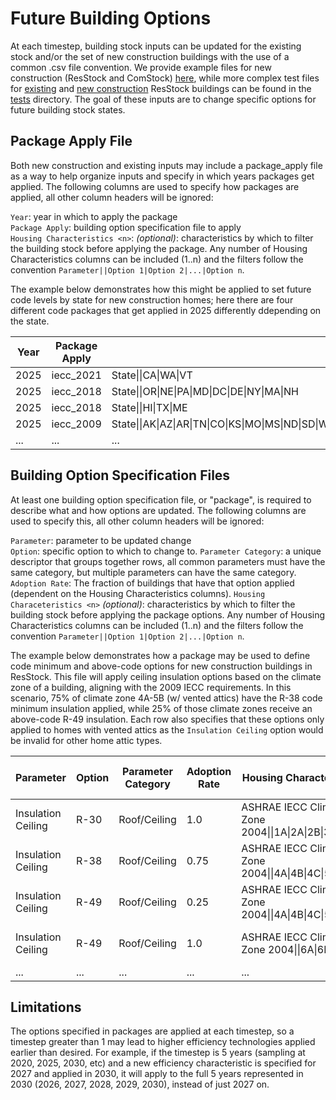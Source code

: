 # Future Building Options
At each timestep, building stock inputs can be updated for the existing stock and/or the set of new construction buildings with the use of a common .csv file convention. We provide example files for new construction (ResStock and ComStock) [here](https://github.com/NREL/buildstock-projections/tree/main/resources/inputs), while more complex test files for [existing](https://github.com/NREL/buildstock-projections/tree/main/tests/test_files/project_CA/existing) and [new construction](https://github.com/NREL/buildstock-projections/tree/main/tests/test_files/project_CA/new_construction) ResStock buildings can be found in the [tests](https://github.com/NREL/buildstock-projections/tree/main/tests/test_files/project_CA) directory. The goal of these inputs are to change specific options for future building stock states.

## Package Apply File
Both new construction and existing inputs may include a package_apply file as a way to help organize inputs and specify in which years packages get applied. The following columns are used to specify how packages are applied, all other column headers will be ignored:

`Year`: year in which to apply the package  
`Package Apply`:  building option specification file to apply  
`Housing Characteristics <n>`: *(optional)*: characteristics by which to filter the building stock before applying the package. Any number of Housing Characteristics columns can be included (1..n) and the filters follow the convention `Parameter||Option 1|Option 2|...|Option n`.


The example below demonstrates how this might be applied to set future code levels by state for new construction homes; here there are four different code packages that get applied in 2025 differently ddepending on the state.

| Year        | Package Apply    | Housing Characteristics 1   | 
| ----------- | ----------- | -----------       | 
| 2025          | iecc_2021     | State\|\|CA\|WA\|VT           | 
| 2025   | iecc_2018    | State\|\|OR\|NE\|PA\|MD\|DC\|DE\|NY\|MA\|NH           | 
| 2025   | iecc_2018    | State\|\|HI\|TX\|ME         | 
| 2025   | iecc_2009    | State\|\|AK\|AZ\|AR\|TN\|CO\|KS\|MO\|MS\|ND\|SD\|WY\|MT\|ID\|NV\|UT\|NM\|OK\|MN\|IA\|LA\|WI\|IL\|MI\|IN\|OH\|KY\|AL\|GA\|FL\|SC\|NC\|VA\|WV\|NJ\|CT\|RI         | 
| ...         | ...         | ...               | 

## Building Option Specification Files
At least one building option specification file, or "package", is required to describe what and how options are updated. The following columns are used to specify this, all other column headers will be ignored:

`Parameter`: parameter to be updated change   
`Option`:  specific option to which to change to.
`Parameter Category`: a unique descriptor that groups together rows, all common parameters must have the same category, but multiple parameters can have the same category.
`Adoption Rate`: The fraction of buildings that have that option applied (dependent on the Housing Characteristics columns).
`Housing Characeteristics <n>` *(optional)*: characteristics by which to filter the building stock before applying the package options. Any number of Housing Characteristics columns can be included (1..n) and the filters follow the convention `Parameter||Option 1|Option 2|...|Option n`.

The example below demonstrates how a package may be used to define code minimum and above-code options for new construction buildings in ResStock. This file will apply ceiling insulation options based on the climate zone of a building, aligning with the 2009 IECC requirements. In this scenario, 75% of climate zone 4A-5B (w/ vented attics) have the R-38 code minimum insulation applied, while 25% of those climate zones receive an above-code R-49 insulation. Each row also specifies that these options only applied to homes with vented attics as the `Insulation Ceiling` option would be invalid for other home attic types. 

| Parameter         | Option        | Parameter Category    | Adoption Rate | Housing Characteristics 1                                 |Housing Characteristics 2  |
| -----------       | -----------   | -----------           | -----------   | -----------                                               |-----------                |
| Insulation Ceiling| R-30          | Roof/Ceiling          | 1.0           | ASHRAE IECC Climate Zone 2004\|\|1A\|2A\|2B\|3A\|3B\|3C   | Geometry Attic Type\|\|Vented Attic |
| Insulation Ceiling| R-38          | Roof/Ceiling          | 0.75          | ASHRAE IECC Climate Zone 2004\|\|4A\|4B\|4C\|5A\|5B       | Geometry Attic Type\|\|Vented Attic |
| Insulation Ceiling| R-49          | Roof/Ceiling          | 0.25          | ASHRAE IECC Climate Zone 2004\|\|4A\|4B\|4C\|5A\|5B       | Geometry Attic Type\|\|Vented Attic |
| Insulation Ceiling| R-49          | Roof/Ceiling          | 1.0           | ASHRAE IECC Climate Zone 2004\|\|6A\|6B\|7A\|7B           | Geometry Attic Type\|\|Vented Attic |
| ...               | ...           | ...                   | ...           | ...                                                       | ...           | 

## Limitations
The options specified in packages are applied at each timestep, so a timestep greater than 1 may lead to higher efficiency technologies applied earlier than desired. For example, if the timestep is 5 years (sampling at 2020, 2025, 2030, etc) and a new efficiency characteristic is specified for 2027 and applied in 2030, it will apply to the full 5 years represented in 2030 (2026, 2027, 2028, 2029, 2030), instead of just 2027 on.

